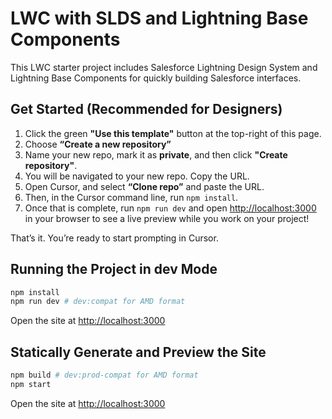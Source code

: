 # LWC with SLDS and Lightning Base Components

This LWC starter project includes Salesforce Lightning Design System and Lightning Base Components for quickly building Salesforce interfaces.

## Get Started (Recommended for Designers)
1. Click the green **"Use this template"** button at the top-right of this page.
2. Choose **“Create a new repository”**
3. Name your new repo, mark it as **private**, and then click **"Create repository"**.
4. You will be navigated to your new repo. Copy the URL.
5. Open Cursor, and select **“Clone repo”** and paste the URL.
6. Then, in the Cursor command line, run `npm install`.
7. Once that is complete, run `npm run dev` and open [http://localhost:3000](http://localhost:3000) in your browser to see a live preview while you work on your project!

That’s it. You’re ready to start prompting in Cursor.

## Running the Project in dev Mode

```bash
npm install
npm run dev # dev:compat for AMD format
```

Open the site at [http://localhost:3000](http://localhost:3000)

## Statically Generate and Preview the Site

```bash
npm build # dev:prod-compat for AMD format
npm start
```

Open the site at [http://localhost:3000](http://localhost:3000)
